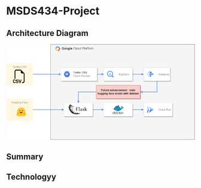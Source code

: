 # MSDS434-Project




## Architecture Diagram

![My_Image](architecturediag.png)


## Summary




## Technologyy
